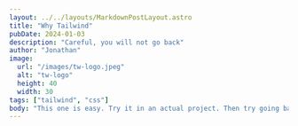 ```yaml
---
layout: ../../layouts/MarkdownPostLayout.astro
title: "Why Tailwind"
pubDate: 2024-01-03
description: "Careful, you will not go back"
author: "Jonathan"
image:
  url: "/images/tw-logo.jpeg"
  alt: "tw-logo"
  height: 40
  width: 30
tags: ["tailwind", "css"]
body: "This one is easy. Try it in an actual project. Then try going back and write manual css. Told you."
---
```

